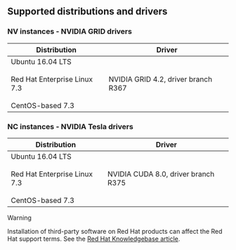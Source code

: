 ## <a name="supported-distributions-and-drivers"></a>Supported distributions and drivers


### <a name="nv-instances---nvidia-grid-drivers"></a>NV instances - NVIDIA GRID drivers


| Distribution | Driver |
| --- | --- | 
| Ubuntu 16.04 LTS<br/><br/>Red Hat Enterprise Linux 7.3<br/><br/>CentOS-based 7.3 | NVIDIA GRID 4.2, driver branch R367|

### <a name="nc-instances---nvidia-tesla-drivers"></a>NC instances - NVIDIA Tesla drivers
| Distribution | Driver |
| --- | --- | 
| Ubuntu 16.04 LTS<br/><br/> Red Hat Enterprise Linux 7.3<br/><br/> CentOS-based 7.3 | NVIDIA CUDA 8.0, driver branch R375 |



> [!WARNING] 
> Installation of third-party software on Red Hat products can affect the Red Hat support terms. See the [Red Hat Knowledgebase article](https://access.redhat.com/articles/1067).
>
